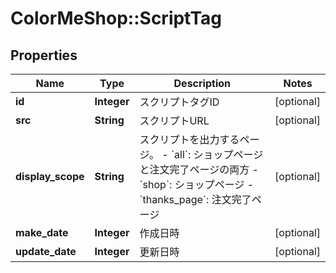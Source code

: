 # ColorMeShop::ScriptTag

## Properties
Name | Type | Description | Notes
------------ | ------------- | ------------- | -------------
**id** | **Integer** | スクリプトタグID | [optional] 
**src** | **String** | スクリプトURL | [optional] 
**display_scope** | **String** | スクリプトを出力するページ。  - &#x60;all&#x60;: ショップページと注文完了ページの両方 - &#x60;shop&#x60;: ショップページ - &#x60;thanks_page&#x60;: 注文完了ページ  | [optional] 
**make_date** | **Integer** | 作成日時 | [optional] 
**update_date** | **Integer** | 更新日時 | [optional] 


